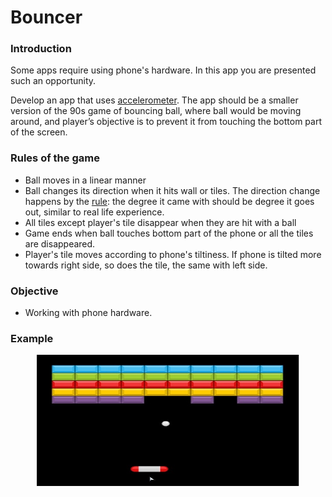 # Bouncer

### Introduction

Some apps require using phone's hardware. In this app you are presented such an opportunity.

Develop an app that uses [accelerometer](https://www.credencys.com/blog/accelerometer/#:~:text=What%20does%20an%20accelerometer%20in,the%20orientation%20of%20your%20app.). The app should be a smaller version of the 90s game of bouncing ball, where ball would be moving around, and player’s objective is to prevent it from touching the bottom part of the screen.

### Rules of the game

- Ball moves in a linear manner
- Ball changes its direction when it hits wall or tiles. The direction change happens by the [rule](https://www.toppr.com/ask/en-af/question/1865186/): the degree it came with should be degree it goes out, similar to real life experience.
- All tiles except player's tile disappear when they are hit with a ball
- Game ends when ball touches bottom part of the phone or all the tiles are disappeared.
- Player's tile moves according to phone's tiltiness. If phone is tilted more towards right side, so does the tile, the same with left side.

### Objective

- Working with phone hardware.

### Example

<center>

<img src="https://github.com/alem-01/alem_public/blob/master/resources/bouncer.01.jpg?raw=true" style = "width: 420px !important; height: 210px !important;"/>

</center>
